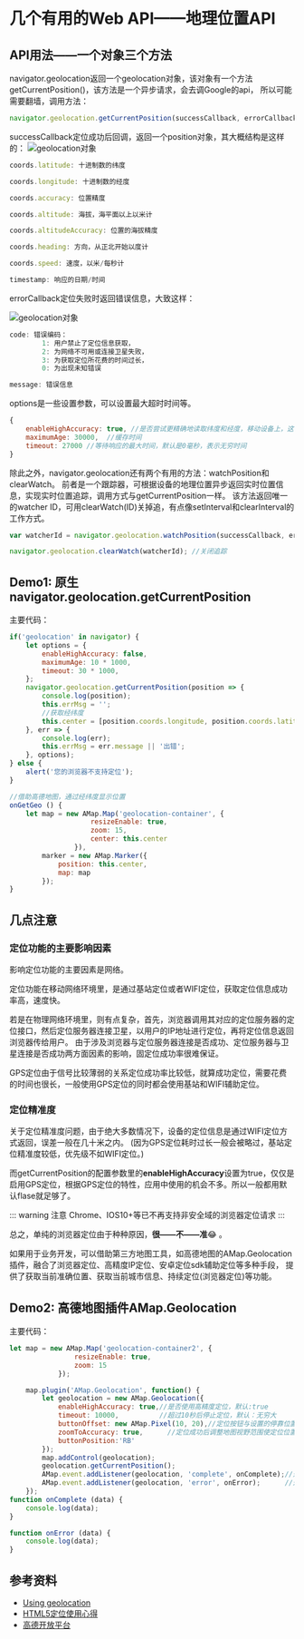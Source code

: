 # 几个有用的Web API——地理位置API

## API用法——一个对象三个方法
navigator.geolocation返回一个geolocation对象，该对象有一个方法getCurrentPosition()，该方法是一个异步请求，会去调Google的api，
所以可能需要翻墙，调用方法：
```js
navigator.geolocation.getCurrentPosition(successCallback, errorCallback, options);
```
successCallback定位成功后回调，返回一个position对象，其大概结构是这样的：
![geolocation对象](http://p8rbt50i2.bkt.clouddn.com/blogWX20180528-105336.png)

```js
coords.latitude: 十进制数的纬度

coords.longitude: 十进制数的经度

coords.accuracy: 位置精度

coords.altitude: 海拔，海平面以上以米计

coords.altitudeAccuracy: 位置的海拔精度

coords.heading: 方向，从正北开始以度计

coords.speed: 速度，以米/每秒计

timestamp: 响应的日期/时间
```


errorCallback定位失败时返回错误信息，大致这样：

![geolocation对象](http://p8rbt50i2.bkt.clouddn.com/WX20180528-110527.png)

```js
code: 错误编码：
		1: 用户禁止了定位信息获取，
		2: 为网络不可用或连接卫星失败，
		3: 为获取定位所花费的时间过长，
		0: 为出现未知错误

message: 错误信息
```

options是一些设置参数，可以设置最大超时时间等。

```js
{
  	enableHighAccuracy: true, //是否尝试更精确地读取纬度和经度，移动设备上，这可能要使用手机上的GPS，这会消耗移动设备更多的电量，定位所需时间也会更长，默认为false
  	maximumAge: 30000,  //缓存时间
  	timeout: 27000 //等待响应的最大时间，默认是0毫秒，表示无穷时间
}
```

除此之外，navigator.geolocation还有两个有用的方法：watchPosition和clearWatch。
前者是一个跟踪器，可根据设备的地理位置异步返回实时位置信息，实现实时位置追踪，调用方式与getCurrentPosition一样。
该方法返回唯一的watcher ID，可用clearWatch(ID)关掉追，有点像setInterval和clearInterval的工作方式。

```js
var watcherId = navigator.geolocation.watchPosition(successCallback, errorCallback, options); //启动追踪

navigator.geolocation.clearWatch(watcherId); //关闭追踪
```

## Demo1: 原生navigator.geolocation.getCurrentPosition

主要代码：
```js
if('geolocation' in navigator) {
	let options = {
		enableHighAccuracy: false,
		maximumAge: 10 * 1000,
		timeout: 30 * 1000,
	};
	navigator.geolocation.getCurrentPosition(position => {
		console.log(position);
		this.errMsg = '';
		//获取经纬度
		this.center = [position.coords.longitude, position.coords.latitude];
	}, err => {
		console.log(err);
		this.errMsg = err.message || '出错';
	}, options);
} else {
	alert('您的浏览器不支持定位');
}

//借助高德地图，通过经纬度显示位置
onGetGeo () {
	let map = new AMap.Map('geolocation-container', {
					resizeEnable: true,
					zoom: 15,
					center: this.center
				}),
		marker = new AMap.Marker({
			position: this.center,
			map: map
		});
}
```
<WebAPIs-Geolocation/>

## 几点注意

### 定位功能的主要影响因素
影响定位功能的主要因素是网络。

定位功能在移动网络环境里，是通过基站定位或者WIFI定位，获取定位信息成功率高，速度快。

若是在物理网络环境里，则有点复杂，首先，浏览器调用其对应的定位服务器的定位接口，然后定位服务器连接卫星，以用户的IP地址进行定位，再将定位信息返回浏览器传给用户。
由于涉及浏览器与定位服务器连接是否成功、定位服务器与卫星连接是否成功两方面因素的影响，固定位成功率很难保证。

GPS定位由于信号比较薄弱的关系定位成功率比较低，就算成功定位，需要花费的时间也很长，一般使用GPS定位的同时都会使用基站和WIFI辅助定位。

### 定位精准度
关于定位精准度问题，由于绝大多数情况下，设备的定位信息是通过WIFI定位方式返回，误差一般在几十米之内。
(因为GPS定位耗时过长一般会被略过，基站定位精准度较低，优先级不如WIFI定位。)

而getCurrentPosition的配置参数里的**enableHighAccuracy**设置为true，仅仅是启用GPS定位，根据GPS定位的特性，应用中使用的机会不多。所以一般都用默认flase就足够了。

::: warning 注意
Chrome、IOS10+等已不再支持非安全域的浏览器定位请求
:::

总之，单纯的浏览器定位由于种种原因，**很——不——准**:joy: 。

如果用于业务开发，可以借助第三方地图工具，如高德地图的AMap.Geolocation插件，融合了浏览器定位、高精度IP定位、安卓定位sdk辅助定位等多种手段，
提供了获取当前准确位置、获取当前城市信息、持续定位(浏览器定位)等功能。

## Demo2: 高德地图插件AMap.Geolocation
主要代码：
```js
let map = new AMap.Map('geolocation-container2', {
				resizeEnable: true,
				zoom: 15
			});

	map.plugin('AMap.Geolocation', function() {
        let geolocation = new AMap.Geolocation({
            enableHighAccuracy: true,//是否使用高精度定位，默认:true
            timeout: 10000,          //超过10秒后停止定位，默认：无穷大
            buttonOffset: new AMap.Pixel(10, 20),//定位按钮与设置的停靠位置的偏移量，默认：Pixel(10, 20)
            zoomToAccuracy: true,      //定位成功后调整地图视野范围使定位位置及精度范围视野内可见，默认：false
            buttonPosition:'RB'
        });
        map.addControl(geolocation);
        geolocation.getCurrentPosition();
        AMap.event.addListener(geolocation, 'complete', onComplete);//返回定位信息
        AMap.event.addListener(geolocation, 'error', onError);      //返回定位出错信息
    });
function onComplete (data) {
	console.log(data);
}

function onError (data) {
	console.log(data);
}
```
<WebAPIs-AmapGeolocation/>

## 参考资料
- [Using geolocation](https://developer.mozilla.org/en-US/docs/Web/API/Geolocation/Using_geolocation)
- [HTML5定位使用心得](https://www.cnblogs.com/czf-zone/archive/2013/11/09/3415658.html)
- [高德开放平台](http://lbs.amap.com/api/javascript-api/reference/location/)


<comment-tool></comment-tool>